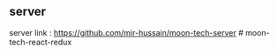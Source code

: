 ## server

server link : https://github.com/mir-hussain/moon-tech-server
#   m o o n - t e c h - r e a c t - r e d u x  
 